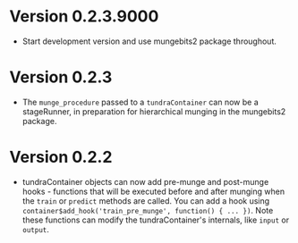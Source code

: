 # Version 0.2.3.9000

 * Start development version and use mungebits2 package throughout.

# Version 0.2.3

 * The `munge_procedure` passed to a `tundraContainer` can now be a stageRunner,
   in preparation for hierarchical munging in the mungebits2 package.

# Version 0.2.2

 * tundraContainer objects can now add pre-munge and post-munge hooks - functions
   that will be executed before and after munging when the `train` or
   `predict` methods are called. You can add a hook using
   `container$add_hook('train_pre_munge', function() { ... })`. Note these functions
   can modify the tundraContainer's internals, like `input` or `output`.


